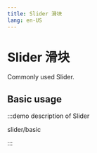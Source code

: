 ```yaml
---
title: Slider 滑块
lang: en-US
---
```


# Slider 滑块

Commonly used Slider.

## Basic usage

:::demo description of Slider

slider/basic

:::
